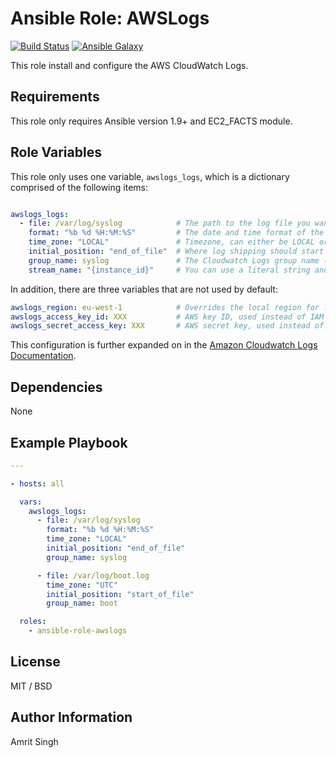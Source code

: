# **Ansible Role: AWSLogs**

[![Build Status](https://travis-ci.org/thiagomgo/ansible-role-awslogs.svg?branch=master)](https://travis-ci.org/thiagomgo/ansible-role-awslogs) [![Ansible Galaxy](https://img.shields.io/badge/ansible--galaxy-awslogs-blue.svg)](https://galaxy.ansible.com/thiagomgo/awslogs/)

This role install and configure the AWS CloudWatch Logs.

## Requirements

This role only requires Ansible version 1.9+ and EC2_FACTS module.

## Role Variables

This role only uses one variable, `awslogs_logs`, which is a dictionary comprised of the following items:

```yaml

awslogs_logs:
  - file: /var/log/syslog            # The path to the log file you want to ship (required)
    format: "%b %d %H:%M:%S"         # The date and time format of the log file
    time_zone: "LOCAL"               # Timezone, can either be LOCAL or UTC
    initial_position: "end_of_file"  # Where log shipping should start from
    group_name: syslog               # The Cloudwatch Logs group name (required)
    stream_name: "{instance_id}"     # You can use a literal string and/or predefined variables ({instance_id}, {hostname}, {ip_address})
```

In addition, there are three variables that are not used by default:

```yaml
awslogs_region: eu-west-1            # Overrides the local region for log shipping
awslogs_access_key_id: XXX           # AWS key ID, used instead of IAM roles
awslogs_secret_access_key: XXX       # AWS secret key, used instead of IAM roles
```

This configuration is further expanded on in the [Amazon Cloudwatch Logs Documentation](http://docs.aws.amazon.com/AmazonCloudWatch/latest/logs/AgentReference.html#d0e2872).

## Dependencies

None

## Example Playbook

```yaml
---

- hosts: all

  vars:
    awslogs_logs:
      - file: /var/log/syslog
        format: "%b %d %H:%M:%S"
        time_zone: "LOCAL"
        initial_position: "end_of_file"
        group_name: syslog

      - file: /var/log/boot.log
        time_zone: "UTC"
        initial_position: "start_of_file"
        group_name: boot

  roles:
    - ansible-role-awslogs

```

## License

MIT / BSD

## Author Information

Amrit Singh
